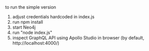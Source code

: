 to run the simple version

1. adjust credentials hardcoded in index.js
2. run npm install
3. start Neo4j
4. run "node index.js"
5. inspect GraphQL API using Apollo Studio in browser (by default, http://localhost:4000/)
